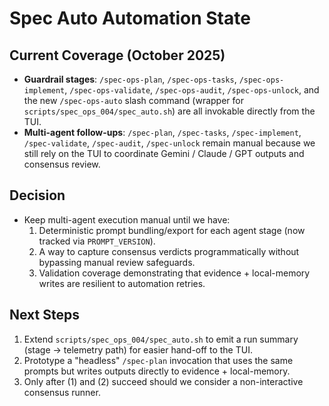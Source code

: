 # Spec Auto Automation State

## Current Coverage (October 2025)
- **Guardrail stages**: `/spec-ops-plan`, `/spec-ops-tasks`, `/spec-ops-implement`, `/spec-ops-validate`, `/spec-ops-audit`, `/spec-ops-unlock`, and the new `/spec-ops-auto` slash command (wrapper for `scripts/spec_ops_004/spec_auto.sh`) are all invokable directly from the TUI.
- **Multi-agent follow-ups**: `/spec-plan`, `/spec-tasks`, `/spec-implement`, `/spec-validate`, `/spec-audit`, `/spec-unlock` remain manual because we still rely on the TUI to coordinate Gemini / Claude / GPT outputs and consensus review.

## Decision
- Keep multi-agent execution manual until we have:
  1. Deterministic prompt bundling/export for each agent stage (now tracked via `PROMPT_VERSION`).
  2. A way to capture consensus verdicts programmatically without bypassing manual review safeguards.
  3. Validation coverage demonstrating that evidence + local-memory writes are resilient to automation retries.

## Next Steps
1. Extend `scripts/spec_ops_004/spec_auto.sh` to emit a run summary (stage → telemetry path) for easier hand-off to the TUI.
2. Prototype a "headless" `/spec-plan` invocation that uses the same prompts but writes outputs directly to evidence + local-memory.
3. Only after (1) and (2) succeed should we consider a non-interactive consensus runner.

